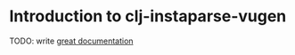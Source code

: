 # Introduction to clj-instaparse-vugen

TODO: write [great documentation](http://jacobian.org/writing/what-to-write/)
